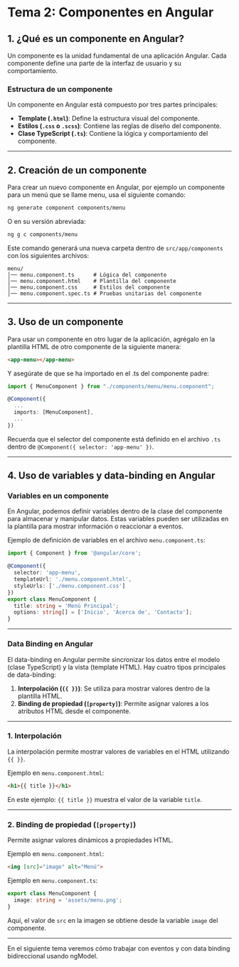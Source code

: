 # **Tema 2: Componentes en Angular**

## **1. ¿Qué es un componente en Angular?**
Un componente es la unidad fundamental de una aplicación Angular. Cada componente define una parte de la interfaz de usuario y su comportamiento.

### **Estructura de un componente**
Un componente en Angular está compuesto por tres partes principales:
- **Template (`.html`)**: Define la estructura visual del componente.
- **Estilos (`.css` o `.scss`)**: Contiene las reglas de diseño del componente.
- **Clase TypeScript (`.ts`)**: Contiene la lógica y comportamiento del componente.

---

## **2. Creación de un componente**
Para crear un nuevo componente en Angular, por ejemplo un componente para un menú que se llame menu, usa el siguiente comando:

```sh
ng generate component components/menu
```

O en su versión abreviada:

```sh
ng g c components/menu
```

Este comando generará una nueva carpeta dentro de `src/app/components` con los siguientes archivos:

```
menu/
│── menu.component.ts      # Lógica del componente
│── menu.component.html    # Plantilla del componente
│── menu.component.css     # Estilos del componente
│── menu.component.spec.ts # Pruebas unitarias del componente
```

---

## **3. Uso de un componente**
Para usar un componente en otro lugar de la aplicación, agrégalo en la plantilla HTML de otro componente de la siguiente manera:

```html
<app-menu></app-menu>
```

Y asegúrate de que se ha importado en el .ts del componente padre:

```ts
import { MenuComponent } from "./components/menu/menu.component";

@Component({
  ...
  imports: [MenuComponent],
  ...
})
```

Recuerda que el selector del componente está definido en el archivo `.ts` dentro de `@Component({ selector: 'app-menu' })`.


---

## **4. Uso de variables y data-binding en Angular**

### **Variables en un componente**
En Angular, podemos definir variables dentro de la clase del componente para almacenar y manipular datos. Estas variables pueden ser utilizadas en la plantilla para mostrar información o reaccionar a eventos.

Ejemplo de definición de variables en el archivo `menu.component.ts`:

```ts
import { Component } from '@angular/core';

@Component({
  selector: 'app-menu',
  templateUrl: './menu.component.html',
  styleUrls: ['./menu.component.css']
})
export class MenuComponent {
  title: string = 'Menú Principal';
  options: string[] = ['Inicio', 'Acerca de', 'Contacto'];
}
```

---

### **Data Binding en Angular**
El data-binding en Angular permite sincronizar los datos entre el modelo (clase TypeScript) y la vista (template HTML). Hay cuatro tipos principales de data-binding:

1. **Interpolación (`{{ }}`)**: Se utiliza para mostrar valores dentro de la plantilla HTML.
2. **Binding de propiedad (`[property]`)**: Permite asignar valores a los atributos HTML desde el componente.

---

### **1. Interpolación**
La interpolación permite mostrar valores de variables en el HTML utilizando `{{ }}`.

Ejemplo en `menu.component.html`:

```html
<h1>{{ title }}</h1>
```

En este ejemplo:
`{{ title }}` muestra el valor de la variable `title`.

---

### **2. Binding de propiedad (`[property]`)**
Permite asignar valores dinámicos a propiedades HTML.

Ejemplo en `menu.component.html`:

```html
<img [src]="image" alt="Menú">
```

Ejemplo en `menu.component.ts`:

```ts
export class MenuComponent {
  image: string = 'assets/menu.png';
}
```

Aquí, el valor de `src` en la imagen se obtiene desde la variable `image` del componente.

---

En el siguiente tema veremos cómo trabajar con eventos y con data binding bidireccional usando ngModel.